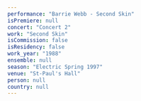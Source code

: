 ```yaml
---
performance: "Barrie Webb - Second Skin"
isPremiere: null
concert: "Concert 2"
work: "Second Skin"
isCommission: false
isResidency: false
work_year: "1988"
ensemble: null
season: "Electric Spring 1997"
venue: "St-Paul's Hall"
person: null
country: null
---
```


